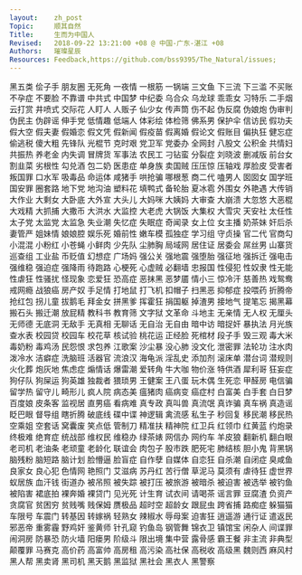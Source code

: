 ```yaml
---
layout:    zh_post
Topic:     顺其自然
Title:     生而为中国人
Revised:   2018-09-22 13:21:00 +08 @ 中国-广东-湛江 +08
Authors:   璀璨星辰
Resources: Feedback,https://github.com/bss9395/The_Natural/issues;
---
```


黑五类  侩子手  朋友圈  无死角  一夜情  一根筋  一锅端  三文鱼  下三流  下三滥  不买账  不孕症  不要脸  不靠谱  中共式  中国梦  中纪委  乌合众  乌龙球  乖乖女  习特乐  二手烟  云打赏  井喷式  交际花  人盯人  人贩子  仙少女  传声筒  伤不起  伪反腐  伪娘炮  伪审判  伪民主  伪辟谣  伸手党  低情趣  低端人  体彩绘  体检筛  佛系男  保护伞  信访民  假功夫  假大空  假夫妻  假婚恋  假文凭  假新闻  假疫苗  假离婚  假论文  假账目  偏执狂  健忘症  偷逃税  傻大粗  先锋队  光棍节  克时艰  党卫军  党委办  全网封  八股文  公积金  共情妇  共振热  养老金  内失调  冒牌货  军事法  农民工  刁钻蛮  分裂症  刘晓波  删减版  前台女  割韭菜  劣根性  勾兑酒  包二奶  医患症  单身族  卖国贼  压压惊  压轴戏  厚脸皮  受害者  叛国罪  口水军  吸毒品  命运体  咸猪手  哄抢骗  哪根葱  商二代  嗑男人  囡囡女  国学班  国安罪  圈套路  地下党  地沟油  塑料花  填鸭式  备轮胎  夏冰雹  外围女  外艳遇  大传销  大作业  大剩女  大卧底  大外宣  大头儿  大妈咪  大姨妈  大审查  大崩溃  大忽悠  大恶棍  大戏精  大抓捕  大撒币  大洪水  大监控  大老虎  大锅饭  大集权  大雪灾  天安社  太任性  太子党  太监党  太监急  失业潮  失忆症  失眠症  奇闻录  女上位  女主播  奶茶妹  奸后杀  妻管严  姐妹情  娘娘腔  娱乐死  婚前性  嫩车模  孤独症  学习组  守贞操  官二代  官商勾  小混混  小粉红  小苍蝇  小鲜肉  少先队  尘肺胸  局域网  居住证  居委会  屌丝男  山寨货  巡查组  工业盐  币贬值  幻想症  广场妈  强公关  强地震  强堕胎  强征地  强拆迁  强电击  强维稳  强迫症  强降雨  待跑路  心梗死  心虚贼  必翻墙  忠报国  性侵犯  性奴隶  性无能  性虐狂  性骚扰  怪现象  恋爱狂  恐高症  恶抹黑  恶梦靥  情小三  惊冷汗  慈善热  戏鸳鸯  戒网瘾  战狼癌  房产奴  手足情  打地鼠  打飞机  扣帽子  扫黑恶  抑郁症  投喂药  折腾帝  抢红包  拐儿童  拔鹅毛  拜金女  拼黑爹  挥霍狂  捐国躯  掉渣男  接地气  提笔忘  揭黑幕  搬石头  搬迁潮  放屁精  教科书  教育筛  文字狱  文革命  斗地主  无亲情  无人权  无厘头  无师德  无底洞  无敌手  无真相  无聊话  无自治  无自由  暗中访  暗捉奸  暴执法  月光族  查水表  校园贷  校园车  校花草  核试验  桃花运  正经脸  死棺材  段子手  毁三观  毒大米  毒奶粉  毒鸡汤  民怨恨  求包养  江歌案  沙尘暴  没心肺  没文化  泄密罪  法轮功  注水肉  泼冷水  洁癖症  洗脑班  活器官  流浪汉  海龟派  淫乱史  添加剂  滚床单  潜台词  潜规则  火化葬  炮灰地  焦虑症  煽情话  爆雷潮  爱转角  牛大咖  物价涨  特供酒  犀利哥  狂妄症  狗仔队  狗屎运  狗英雄  独裁者  猥琐男  王健案  王八蛋  玩木偶  生死恋  甲醛房  电信骗  留学热  留守儿  畸形儿  疯人院  病态美  瘟猪肉  癌病变  癌症村  白富美  白手套  白日梦  百度娘  皮条客  监视居  直男癌  看病难  真专政  真叫兽  真流氓  真诈骗  真车祸  真造谣  眨巴眼  督导组  瞎折腾  破底线  碟中谍  神逻辑  禽流感  私生子  秒回复  移民潮  移民热  空乘姐  空套话  窝囊废  笑点低  管制刀  精准扶  精神院  红卫兵  红领巾  红黄蓝  约炮录  终极难  绝育症  统战部  维权民  维稳办  绿茶婊  网信办  网约车  羊皮狼  翻新机  翻白眼  老司机  老油条  老顽童  老龄化  联谊会  肉包子  股市跌  肥死宅  肺结核  胆小鬼  背黑锅  脑残粉  脑短路  脑计划  脸懵逼  脸盲症  自作孽  自媒体  自恋狂  自杀潮  自闭症  臭咸鱼  良家女  良心犯  色情网  艳照门  艾滋病  苏丹红  苦行僧  草泥马  莫须有  虐待狂  虚世界  蚁居族  血汗钱  街道办  被吊照  被失踪  被打压  被旅游  被暗杀  被迫害  被选举  被钓鱼  被陷害  裙底拍  裸奔婚  裸贷门  见光死  计生育  试衣间  请喝茶  谣言罪  豆腐渣  负资产  贪腐官  贫困穷  贫贱嘴  贱保姆  赝极品  超时空  超龄女  跟屁虫  跨省捕  路痴症  躲猫猫  车限号  车震门  转基因  转嫁祸  轻熟女  辣椒水  辱母案  迫害狂  逍遥游  通行证  遣返民  邪恶帝  重雾霾  野鸡奸  鉴黄师  针孔窥  钓鱼岛  钢管舞  锦衣卫  镇馆宝  闲杂人  间谍罪  闹洞房  防暴恐  防火墙  阳瘘男  阶级斗  限出境  集中营  露骨感  霸王餐  非主流  非典型  颠覆罪  马赛克  高价药  高富帅  高房租  高污染  高社保  高税收  高级黑  魏则西  麻风村  黑人帮  黑卖肾  黑司机  黑天鹅  黑监狱  黑社会  黑衣人  黑警察